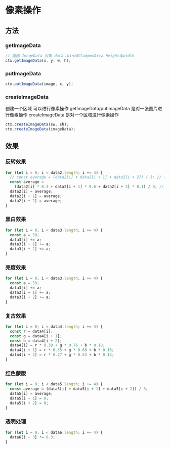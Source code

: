 # 像素操作

## 方法

### getImageData

```js
// 返回 ImageData 对象 data：Uint8ClampedArra height与width
ctx.getImageData(x, y, w, h);
```

### putImageData

```js
ctx.putImageData(image, x, y);
```

### createImageData

创建一个区域 可以进行像素操作
getImageData/putImageData 是对一张图片进行像素操作
createImageData 是对一个区域进行像素操作
```js
ctx.createImageData(sw, sh);
ctx.createImageData(imageData);
```

## 效果

### 反转效果

```js
for (let i = 0; i < data2.length; i += 4) {
  // const average = (data2[i] + data2[i + 1] + data2[i + 2]) / 3; // 普通平均值
  const average =
    (data2[i] * 0.3 + data2[i + 1] * 0.6 + data2[i + 2] * 0.1) / 3; // 加权平均值
  data2[i] = average;
  data2[i + 1] = average;
  data2[i + 2] = average;
}
```

### 黑白效果

```js
for (let i = 0; i < data3.length; i += 4) {
  const a = 50;
  data3[i] += a;
  data3[i + 1] += a;
  data3[i + 2] += a;
}
```

### 亮度效果

```js
for (let i = 0; i < data3.length; i += 4) {
  const a = 50;
  data3[i] += a;
  data3[i + 1] += a;
  data3[i + 2] += a;
}
```

### 复古效果

```js
for (let i = 0; i < data4.length; i += 4) {
  const r = data4[i];
  const g = data4[i + 1];
  const b = data4[i + 2];
  data4[i] = r * 0.39 + g * 0.76 + b * 0.18;
  data4[i + 1] = r * 0.35 + g * 0.68 + b * 0.16;
  data4[i + 2] = r * 0.27 + g * 0.53 + b * 0.13;
}
```

### 红色蒙版

```js
for (let i = 0; i < data5.length; i += 4) {
  const average = (data5[i] + data5[i + 1] + data5[i + 2]) / 3;
  data5[i] = average;
  data5[i + 1] = 0;
  data5[i + 2] = 0;
}
```

### 透明处理

```js
for (let i = 0; i < data6.length; i += 4) {
  data6[i + 3] *= 0.3;
}
```
